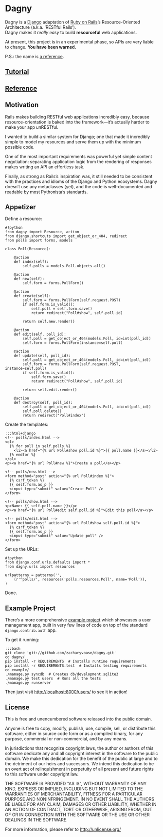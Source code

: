 <!-- title: Index -->

# Dagny

Dagny is a [Django][] adaptation of [Ruby on Rails][]’s Resource-Oriented
Architecture (a.k.a. ‘RESTful Rails’).  
Dagny makes it *really easy* to build **resourceful** web applications.

  [django]: http://djangoproject.com/
  [ruby on rails]: http://rubyonrails.org/

At present, this project is in an experimental phase, so APIs are very liable to
change. **You have been warned.**

P.S.: the name is [a reference][dagny taggart].

  [dagny taggart]: http://en.wikipedia.org/wiki/List_of_characters_in_Atlas_Shrugged#Dagny_Taggart


## [Tutorial](/tutorial)


## [Reference](/reference)


## Motivation

Rails makes building RESTful web applications incredibly easy, because
resource-orientation is baked into the framework—it’s actually harder to make
your app *un*RESTful.

I wanted to build a similar system for Django; one that made it incredibly
simple to model my resources and serve them up with the minimum possible code.

One of the most important requirements was powerful yet simple content
negotiation: separating application logic from the rendering of responses makes
writing an API an effortless task.

Finally, as strong as Rails’s inspiration was, it still needed to be consistent
with the practices and idioms of the Django and Python ecosystems. Dagny
doesn’t use any metaclasses (yet), and the code is well-documented and readable
by most Pythonista’s standards.


## Appetizer

Define a resource:

    #!python
    from dagny import Resource, action
    from django.shortcuts import get_object_or_404, redirect
    from polls import forms, models

    class Poll(Resource):

        @action
        def index(self):
            self.polls = models.Poll.objects.all()

        @action
        def new(self):
            self.form = forms.PollForm()

        @action
        def create(self):
            self.form = forms.PollForm(self.request.POST)
            if self.form.is_valid():
                self.poll = self.form.save()
                return redirect("Poll#show", self.poll.id)

            return self.new.render()

        @action
        def edit(self, poll_id):
            self.poll = get_object_or_404(models.Poll, id=int(poll_id))
            self.form = forms.PollForm(instance=self.poll)

        @action
        def update(self, poll_id):
            self.poll = get_object_or_404(models.Poll, id=int(poll_id))
            self.form = forms.PollForm(self.request.POST, instance=self.poll)
            if self.form.is_valid():
                self.form.save()
                return redirect("Poll#show", self.poll.id)

            return self.edit.render()

        @action
        def destroy(self, poll_id):
            self.poll = get_object_or_404(models.Poll, id=int(poll_id))
            self.poll.delete()
            return redirect("Poll#index")

Create the templates:

    :::html+django
    <!-- polls/index.html -->
    <ol>
      {% for poll in self.polls %}
        <li><a href="{% url Poll#show poll.id %}">{{ poll.name }}</a></li>
      {% endfor %}
    </ol>
    <p><a href="{% url Poll#new %}">Create a poll</a></p>

    <!-- polls/new.html -->
    <form method="post" action="{% url Poll#index %}">
      {% csrf_token %}
      {{ self.form.as_p }}
      <input type="submit" value="Create Poll" />
    </form>

    <!-- polls/show.html -->
    <p>Name: {{ self.poll.name }}</p>
    <p><a href="{% url Poll#edit self.poll.id %}">Edit this poll</a></p>

    <!-- polls/edit.html -->
    <form method="post" action="{% url Poll#show self.poll.id %}">
      {% csrf_token %}
      {{ self.form.as_p }}
      <input type="submit" value="Update poll" />
    </form>

Set up the URLs:

    #!python
    from django.conf.urls.defaults import *
    from dagny.urls import resources

    urlpatterns = patterns('',
        (r'^polls/', resources('polls.resources.Poll', name='Poll')),
    )

Done.


## Example Project

There’s a more comprehensive [example project][] which showcases a user
management app, built in very few lines of code on top of the standard
`django.contrib.auth` app.

  [example project]: http://github.com/zacharyvoase/dagny/tree/master/example/

To get it running:

    :::bash
    git clone 'git://github.com/zacharyvoase/dagny.git'
    cd dagny/
    pip install -r REQUIREMENTS  # Installs runtime requirements
    pip install -r REQUIREMENTS.test  # Installs testing requirements
    cd example/
    ./manage.py syncdb  # Creates db/development.sqlite3
    ./manage.py test users  # Runs all the tests
    ./manage.py runserver

Then just visit <http://localhost:8000/users/> to see it in action!


## License

This is free and unencumbered software released into the public domain.

Anyone is free to copy, modify, publish, use, compile, sell, or distribute this
software, either in source code form or as a compiled binary, for any purpose,
commercial or non-commercial, and by any means.

In jurisdictions that recognize copyright laws, the author or authors of this
software dedicate any and all copyright interest in the software to the public
domain. We make this dedication for the benefit of the public at large and to
the detriment of our heirs and successors. We intend this dedication to be an
overt act of relinquishment in perpetuity of all present and future rights to
this software under copyright law.

THE SOFTWARE IS PROVIDED "AS IS", WITHOUT WARRANTY OF ANY KIND, EXPRESS OR
IMPLIED, INCLUDING BUT NOT LIMITED TO THE WARRANTIES OF MERCHANTABILITY, FITNESS
FOR A PARTICULAR PURPOSE AND NONINFRINGEMENT. IN NO EVENT SHALL THE AUTHORS BE
LIABLE FOR ANY CLAIM, DAMAGES OR OTHER LIABILITY, WHETHER IN AN ACTION OF
CONTRACT, TORT OR OTHERWISE, ARISING FROM, OUT OF OR IN CONNECTION WITH THE
SOFTWARE OR THE USE OR OTHER DEALINGS IN THE SOFTWARE.

For more information, please refer to <http://unlicense.org/>
